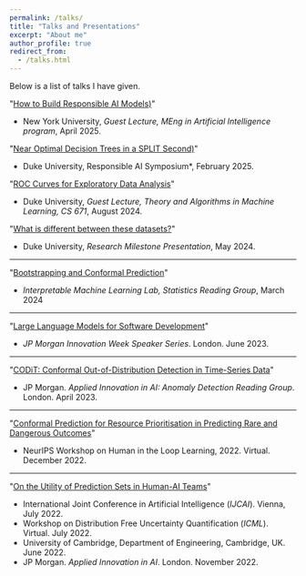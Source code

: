 ```yaml
---
permalink: /talks/
title: "Talks and Presentations"
excerpt: "About me"
author_profile: true
redirect_from: 
  - /talks.html
---
```


Below is a list of talks I have given.

"[How to Build Responsible AI Models)]()"
* New York University, *Guest Lecture, MEng in Artificial Intelligence program*, April 2025.


"[Near Optimal Decision Trees in a SPLIT Second)](https://arxiv.org/abs/2502.15988)"
* Duke University, Responsible AI Symposium*, February 2025.


"[ROC Curves for Exploratory Data Analysis]()"
* Duke University, *Guest Lecture, Theory and Algorithms in Machine Learning, CS 671*, August 2024.


"[What is different between these datasets?](https://arxiv.org/abs/2403.05652)"
* Duke University, *Research Milestone Presentation*, May 2024.
 
----

"[Bootstrapping and Conformal Prediction]()"
* *Interpretable Machine Learning Lab, Statistics Reading Group*, March 2024

----

"[Large Language Models for Software Development]()"
* *JP Morgan Innovation Week Speaker Series*. London. June 2023.

----

"[CODiT: Conformal Out-of-Distribution Detection in Time-Series Data](https://arxiv.org/abs/2207.11769)"
* JP Morgan. *Applied Innovation in AI: Anomaly Detection Reading Group*. London. April 2023.

----

"[Conformal Prediction for Resource Prioritisation in Predicting Rare and Dangerous Outcomes](https://neurips.cc/media/PosterPDFs/NeurIPS%202022/64431.png?t=1669665249.8476038)"
* NeurIPS Workshop on Human in the Loop Learning, 2022. Virtual. December 2022.

----

"[On the Utility of Prediction Sets in Human-AI Teams](/files/MEng_thesis_presentation.pdf)"
* International Joint Conference in Artificial Intelligence (*IJCAI*). Vienna, July 2022.
* Workshop on Distribution Free Uncertainty Quantification (*ICML*). Virtual. July 2022.
* University of Cambridge, Department of Engineering, Cambridge, UK. June 2022.
* JP Morgan. *Applied Innovation in AI*. London. November 2022.
